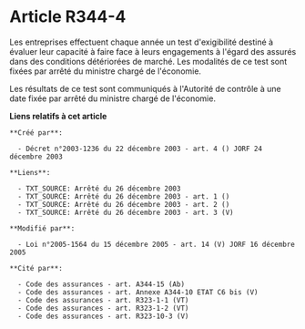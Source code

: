 # Article R344-4

Les entreprises effectuent chaque année un test d'exigibilité destiné à évaluer leur capacité à faire face à leurs
engagements à l'égard des assurés dans des conditions détériorées de marché. Les modalités de ce test sont fixées par arrêté
du ministre chargé de l'économie.

Les résultats de ce test sont communiqués à l'Autorité de contrôle à une date fixée par arrêté du ministre chargé de
l'économie.

**Liens relatifs à cet article**

	**Créé par**:

	  - Décret n°2003-1236 du 22 décembre 2003 - art. 4 () JORF 24 décembre 2003

	**Liens**:

	  - TXT_SOURCE: Arrêté du 26 décembre 2003
	  - TXT_SOURCE: Arrêté du 26 décembre 2003 - art. 1 ()
	  - TXT_SOURCE: Arrêté du 26 décembre 2003 - art. 2 ()
	  - TXT_SOURCE: Arrêté du 26 décembre 2003 - art. 3 (V)

	**Modifié par**:

	  - Loi n°2005-1564 du 15 décembre 2005 - art. 14 (V) JORF 16 décembre 2005

	**Cité par**:

	  - Code des assurances - art. A344-15 (Ab)
	  - Code des assurances - art. Annexe A344-10 ETAT C6 bis (V)
	  - Code des assurances - art. R323-1-1 (VT)
	  - Code des assurances - art. R323-1-2 (VT)
	  - Code des assurances - art. R323-10-3 (V)
